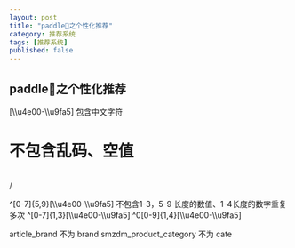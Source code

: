```yaml
---
layout: post
title: "paddle之个性化推荐"
category: 推荐系统
tags: [推荐系统]
published: false
---
```


## paddle之个性化推荐

>

[\\\u4e00-\\\u9fa5] 包含中文字符

# 不包含乱码、空值

\
/

^[0-7]{5,9}[\\\u4e00-\\\u9fa5] 不包含1-3，5-9 长度的数值、1-4长度的数字重复多次
^[0-7]{1,3}[\\\u4e00-\\\u9fa5]
^0[0-9]{1,4}[\\\u4e00-\\\u9fa5]

article_brand 不为 brand
smzdm_product_category 不为 cate
